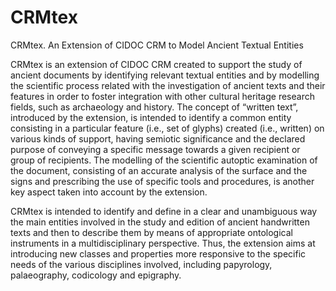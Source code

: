 # CRMtex
CRMtex. An Extension of CIDOC CRM to Model Ancient Textual Entities

CRMtex is an extension of CIDOC CRM created to support the study of ancient documents by identifying relevant textual entities and by modelling the scientific process related with the investigation of ancient texts and their features in order to foster integration with other cultural heritage research fields, such as archaeology and history. The concept of “written text”, introduced by the extension, is intended to identify a common entity consisting in a particular feature (i.e., set of glyphs) created (i.e., written) on various kinds of support, having semiotic significance and the declared purpose of conveying a specific message towards a given recipient or group of recipients. The modelling of the scientific autoptic examination of the document, consisting of an accurate analysis of the surface and the signs and prescribing the use of specific tools and procedures, is another key aspect taken into account by the extension.

CRMtex is intended to identify and define in a clear and unambiguous way the main entities involved in the study and edition of ancient handwritten texts and then to describe them by means of appropriate ontological instruments in a multidisciplinary perspective. Thus, the extension aims at introducing new classes and properties more responsive to the specific needs of the various disciplines involved, including papyrology, palaeography, codicology and epigraphy.
